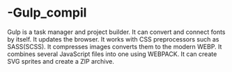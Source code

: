 # -Gulp_compil
Gulp is a task manager and project builder. It can convert and connect fonts by itself. It updates the browser. It works with CSS preprocessors such as SASS(SCSS). It compresses images  converts them to the modern WEBP. It combines several JavaScript files into one using WEBPACK. It can create SVG sprites and create a ZIP archive.
